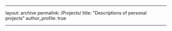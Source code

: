 ___
layout: archive
permalink: /Projects/
title: "Descriptions of personal projects"
author_profile: true
___